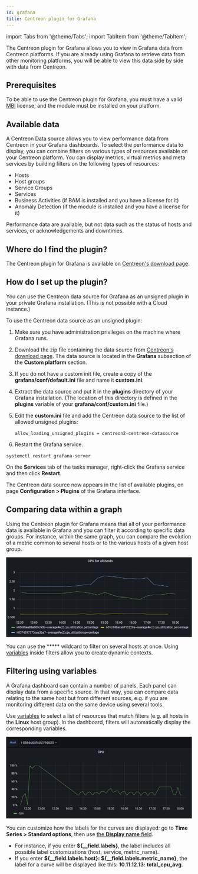 ```yaml
---
id: grafana
title: Centreon plugin for Grafana
---
```

import Tabs from '@theme/Tabs';
import TabItem from '@theme/TabItem';

The Centreon plugin for Grafana allows you to view in Grafana data from Centreon platforms. If you are already using Grafana to retrieve data from other monitoring platforms, you will be able to view this data side by side with data from Centreon.

## Prerequisites

To be able to use the Centreon plugin for Grafana, you must have a valid [MBI](../reporting/introduction.md) license, and the module must be installed on your platform.

## Available data

A Centreon Data source allows you to view performance data from Centreon in your Grafana dashboards.
To select the performance data to display, you can combine filters on various types of resources available on your Centreon platform. You can display metrics, virtual metrics and meta services by building filters on the following types of resources:

- Hosts
- Host groups
- Service Groups
- Services
- Business Activities (if BAM is installed and you have a license for it)
- Anomaly Detection (if the module is installed and you have a license for it)

Performance data are available, but not data such as the status of hosts and services, or acknowledgements and downtimes.

## Where do I find the plugin?

The Centreon plugin for Grafana is available on [Centreon's download page](https://download.centreon.com/).

## How do I set up the plugin?

You can use the Centreon data source for Grafana as an unsigned plugin in your private Grafana installation. (This is not possible with a Cloud instance.)

To use the Centreon data source as an unsigned plugin:

1. Make sure you have administration privileges on the machine where Grafana runs.

2. Download the zip file containing the data source from [Centreon's download page](https://download.centreon.com/). The data source is located in the **Grafana** subsection of the **Custom platform** section.

3. If you do not have a custom init file, create a copy of the **grafana/conf/default.ini** file and name it **custom.ini**.

4. Extract the data source and put it in the **plugins** directory of your Grafana installation. (The location of this directory is defined in the **plugins** variable of your **grafana/conf/custom.ini** file.)

5. Edit the **custom.ini** file and add the Centreon data source to the list of allowed unsigned plugins:

   ```text
   allow_loading_unsigned_plugins = centreon2-centreon-datasource
   ```

6. Restart the Grafana service.

<Tabs groupId="sync">
<TabItem value="Linux" label="Linux">

```shell
systemctl restart grafana-server
```

</TabItem>
<TabItem value="Windows" label="Windows">

On the **Services** tab of the tasks manager, right-click the Grafana service and then click **Restart**.

</TabItem>
</Tabs>

The Centreon data source now appears in the list of available plugins, on page **Configuration > Plugins** of the Grafana interface.

## Comparing data within a graph

Using the Centreon plugin for Grafana means that all of your performance data is available in Grafana and you can filter it according to specific data groups. For instance, within the same graph, you can compare the evolution of a metric common to several hosts or to the various hosts of a given host group.

![image](../assets/metrology/grafana_compare.png)

You can use the ***** wildcard to filter on several hosts at once. Using [variables](https://grafana.com/docs/grafana/latest/variables/) inside filters allow you to create dynamic contexts.

## Filtering using variables

A Grafana dashboard can contain a number of panels. Each panel can display data from a specific source. In that way, you can compare data relating to the same host but from different sources, e.g. if you are monitoring different data on the same device using several tools.

Use [variables](https://grafana.com/docs/grafana/latest/variables/) to select a list of resources that match filters (e.g. all hosts in the **Linux** host group). In the dashboard, filters will automatically display the corresponding variables.

![image](../assets/metrology/grafana_variables.png)

You can customize how the labels for the curves are displayed: go to **Time Series > Standard options**, then use [the **Display name** field](https://grafana.com/docs/grafana/latest/panels-visualizations/configure-standard-options/#display-name).

* For instance, if you enter **$\{__field.labels\}**, the label includes all possible label customizations (host, service, metric_name).
* If you enter **$\{__field.labels.host\}: $\{__field.labels.metric_name\}**, the label for a curve will be displayed like this: **10.11.12.13: total_cpu_avg**.
